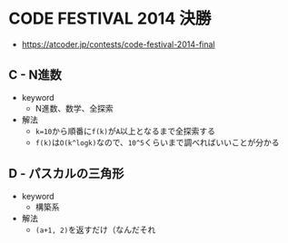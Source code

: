# CODE FESTIVAL 2014 決勝
* https://atcoder.jp/contests/code-festival-2014-final


## C - N進数
* keyword
  - N進数、数学、全探索
* 解法
  - `k=10`から順番に`f(k)`が`A`以上となるまで全探索する
  - `f(k)`は`O(k^logk)`なので、`10^5`くらいまで調べればいいことが分かる


## D - パスカルの三角形
* keyword
  - 構築系
* 解法
  - `(a+1, 2)`を返すだけ（なんだそれ
